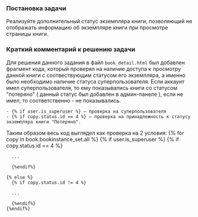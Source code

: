 ### Постановка задачи

Реализуйте дополнительный статус экземпляра книги, позволяющий не отображать информацию об экземпляре книги при просмотре страницы книги.

### Краткий комментарий к решению задачи

Для решения данного задания в файл `book_detail.html` был добавлен фрагмент кода, который проверял на наличие доступа к просмотру данной книги с соотвествующим статусом его экземпляра, а именно было необходимо наличие статуса суперпользователя. Если аккаунт имел суперпользователя, то ему показывались книги со статусом "потеряно" ( данный статус был добавлен в админ-панеле ), если не имел, то соответственно - не показывались.
```
- {% if user.is_superuser %} – проверка на суперпользователя
- {% if copy.status.id == 4 %} – проверка на принадлежность к статусу экземпляра книги "Потеряно".
```
Таким образом весь код выглядел как проверка на 2 условия:
    {% for copy in book.bookinstance_set.all %}
    {% if user.is_superuser %}
      {% if copy.status.id == 4 %}

      ...

      {%endif%}

    {% else %}
      {% if copy.status.id != 4 %}

      ...

      {%endif%}
    {%endif%}
```